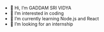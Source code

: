 - 👋 Hi, I’m GADDAM SRI VIDYA
- 👀 I’m interested in coding
- 🌱 I’m currently learning Node.js and React
- 💞️ I’m looking for an internship

<!---
snsru1015/snsru1015 is a ✨ special ✨ repository because its `README.md` (this file) appears on your GitHub profile.
You can click the Preview link to take a look at your changes.
--->
